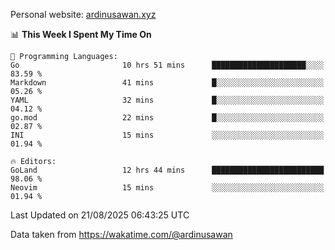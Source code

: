 Personal website: [ardinusawan.xyz](https://ardinusawan.xyz)

<!--START_SECTION:waka-->
📊 **This Week I Spent My Time On** 

```text
💬 Programming Languages: 
Go                       10 hrs 51 mins      █████████████████████░░░░   83.59 % 
Markdown                 41 mins             █░░░░░░░░░░░░░░░░░░░░░░░░   05.26 % 
YAML                     32 mins             █░░░░░░░░░░░░░░░░░░░░░░░░   04.12 % 
go.mod                   22 mins             █░░░░░░░░░░░░░░░░░░░░░░░░   02.87 % 
INI                      15 mins             ░░░░░░░░░░░░░░░░░░░░░░░░░   01.94 % 

🔥 Editors: 
GoLand                   12 hrs 44 mins      █████████████████████████   98.06 % 
Neovim                   15 mins             ░░░░░░░░░░░░░░░░░░░░░░░░░   01.94 % 
```


 Last Updated on 21/08/2025 06:43:25 UTC
<!--END_SECTION:waka-->
Data taken from https://wakatime.com/@ardinusawan
